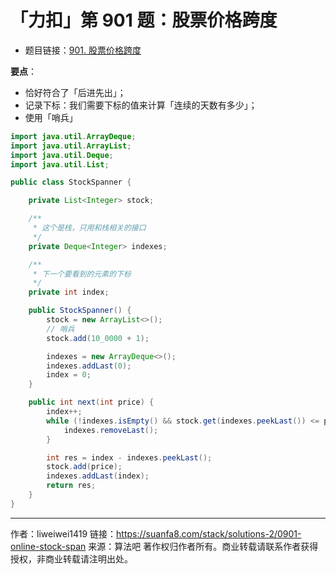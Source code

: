 # 「力扣」第 901 题：股票价格跨度

- 题目链接：[901. 股票价格跨度](https://leetcode.cn/problems/online-stock-span/)

**要点**：

+ 恰好符合了「后进先出」；
+ 记录下标：我们需要下标的值来计算「连续的天数有多少」；
+ 使用「哨兵」

```java
import java.util.ArrayDeque;
import java.util.ArrayList;
import java.util.Deque;
import java.util.List;

public class StockSpanner {

    private List<Integer> stock;

    /**
     * 这个是栈，只用和栈相关的接口
     */
    private Deque<Integer> indexes;

    /**
     * 下一个要看到的元素的下标
     */
    private int index;

    public StockSpanner() {
        stock = new ArrayList<>();
        // 哨兵
        stock.add(10_0000 + 1);

        indexes = new ArrayDeque<>();
        indexes.addLast(0);
        index = 0;
    }

    public int next(int price) {
        index++;
        while (!indexes.isEmpty() && stock.get(indexes.peekLast()) <= price) {
            indexes.removeLast();
        }

        int res = index - indexes.peekLast();
        stock.add(price);
        indexes.addLast(index);
        return res;
    }
}
```




---

作者：liweiwei1419
链接：https://suanfa8.com/stack/solutions-2/0901-online-stock-span
来源：算法吧
著作权归作者所有。商业转载请联系作者获得授权，非商业转载请注明出处。